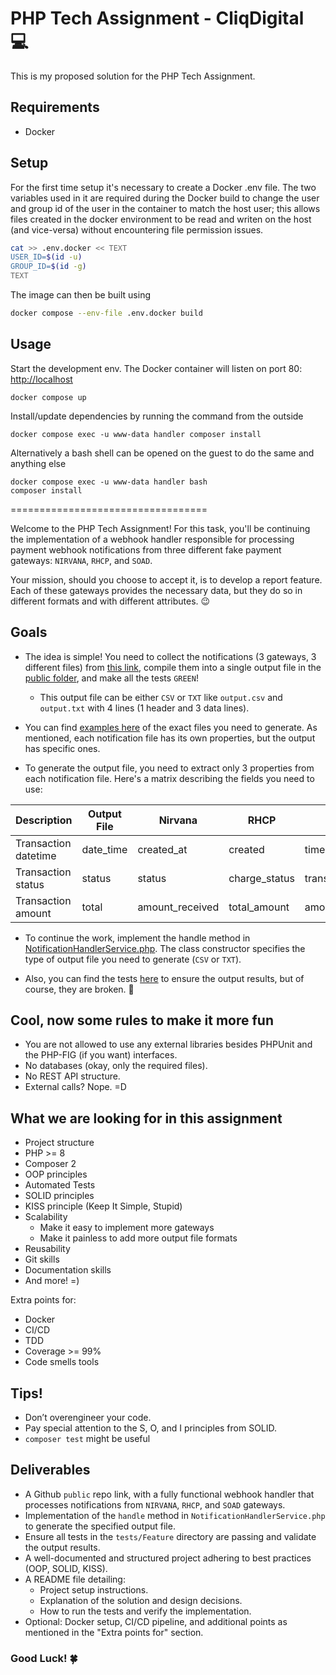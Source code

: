 # PHP Tech Assignment - CliqDigital :computer:

This is my proposed solution for the PHP Tech Assignment.

## Requirements

  - Docker

## Setup

For the first time setup it's necessary to create a Docker .env file. The two variables used in it are required during the Docker build to change the user and group id of the user in the container to match the host user; this allows files created in the docker environment to be read and writen on the host (and vice-versa) without encountering file permission issues.

```bash
cat >> .env.docker << TEXT
USER_ID=$(id -u)
GROUP_ID=$(id -g)
TEXT
```

The image can then be built using

```bash
docker compose --env-file .env.docker build
```

## Usage

Start the development env. The Docker container will listen on port 80: [http://localhost](http://localhost)
```
docker compose up
```

Install/update dependencies by running the command from the outside
```
docker compose exec -u www-data handler composer install
```

Alternatively a bash shell can be opened on the guest to do the same and anything else
```
docker compose exec -u www-data handler bash
composer install
```

==================================

Welcome to the PHP Tech Assignment! For this task, you'll be continuing the implementation of a webhook handler responsible for processing payment webhook notifications from three different fake payment gateways: `NIRVANA`, `RHCP`, and `SOAD`.

Your mission, should you choose to accept it, is to develop a report feature. Each of these gateways provides the necessary data, but they do so in different formats and with different attributes. :wink:

## Goals

- The idea is simple! You need to collect the notifications (3 gateways, 3 different files) from [this link](https://github.com/cliq-bv/php-tech-assignment/tree/main/payment-notifications), compile them into a single output file in the [public folder](https://github.com/cliq-bv/php-tech-assignment/tree/main/public), and make all the tests `GREEN`!
  - This output file can be either `CSV` or `TXT` like `output.csv` and `output.txt` with 4 lines (1 header and 3 data lines).
  
- You can find [examples here](https://github.com/cliq-bv/php-tech-assignment/tree/main/tests/fixtures) of the exact files you need to generate. As mentioned, each notification file has its own properties, but the output has specific ones.

- To generate the output file, you need to extract only 3 properties from each notification file. Here's a matrix describing the fields you need to use:

| Description            | Output File | Nirvana       | RHCP           | SOAD               |
|------------------------|-------------|---------------|----------------|--------------------|
| Transaction datetime   | date_time   | created_at    | created        | timestamp          |
| Transaction status     | status      | status        | charge_status  | transaction_status |
| Transaction amount     | total       | amount_received | total_amount   | amount             |

- To continue the work, implement the handle method in [NotificationHandlerService.php](https://github.com/cliq-bv/php-tech-assignment/blob/main/src/Services/NotificationHandlerService.php). The class constructor specifies the type of output file you need to generate (`CSV` or `TXT`).

- Also, you can find the tests [here](https://github.com/cliq-bv/php-tech-assignment/tree/main/tests/Feature) to ensure the output results, but of course, they are broken. :nail_care:

## Cool, now some rules to make it more fun

- You are not allowed to use any external libraries besides PHPUnit and the PHP-FIG (if you want) interfaces.
- No databases (okay, only the required files).
- No REST API structure.
- External calls? Nope. =D

## What we are looking for in this assignment

- Project structure
- PHP >= 8
- Composer 2
- OOP principles
- Automated Tests
- SOLID principles
- KISS principle (Keep It Simple, Stupid)
- Scalability
  - Make it easy to implement more gateways
  - Make it painless to add more output file formats
- Reusability
- Git skills
- Documentation skills
- And more! =)

Extra points for:

- Docker
- CI/CD
- TDD
- Coverage >= 99%
- Code smells tools

## Tips!

- Don’t overengineer your code.
- Pay special attention to the S, O, and I principles from SOLID.
- `composer test` might be useful

## Deliverables

- A Github `public` repo link, with a fully functional webhook handler that processes notifications from `NIRVANA`, `RHCP`, and `SOAD` gateways.
- Implementation of the `handle` method in `NotificationHandlerService.php` to generate the specified output file.
- Ensure all tests in the `tests/Feature` directory are passing and validate the output results.
- A well-documented and structured project adhering to best practices (OOP, SOLID, KISS).
- A README file detailing:
  - Project setup instructions.
  - Explanation of the solution and design decisions.
  - How to run the tests and verify the implementation.
- Optional: Docker setup, CI/CD pipeline, and additional points as mentioned in the "Extra points for" section.


### Good Luck! 🍀

